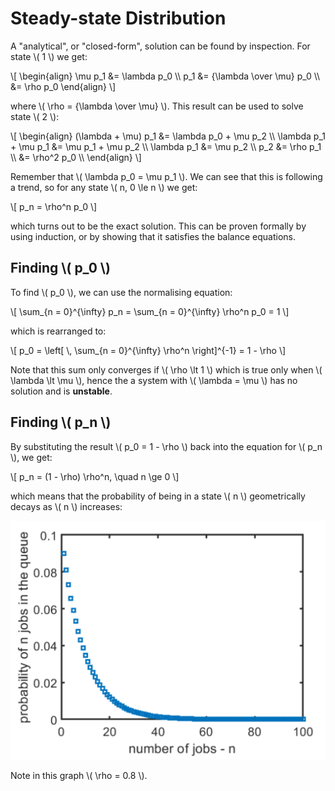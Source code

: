 # Steady-state Distribution

A "analytical", or "closed-form", solution can be found by inspection. For state \\( 1 \\) we get:

\\[
\\begin{align}
\\mu p_1 &= \\lambda p_0 \\\\
p_1 &= {\\lambda \\over \\mu} p_0 \\\\
    &= \\rho p_0
\\end{align}
\\]

where \\( \\rho = {\\lambda \\over \\mu} \\). This result can be used to solve state \\( 2 \\):

\\[
\\begin{align}
(\\lambda + \\mu) p_1 &= \\lambda p_0 + \\mu p_2 \\\\
\\lambda p_1 + \\mu p_1 &= \\mu p_1 + \\mu p_2 \\\\
\\lambda p_1 &= \\mu p_2 \\\\
p_2 &= \\rho p_1 \\\\
    &= \\rho^2 p_0 \\\\
\\end{align}
\\]

Remember that \\( \\lambda p_0 = \\mu p_1 \\). We can see that this is following a trend, so for any state \\( n, 0 \\le n \\) we get:

\\[
p_n = \\rho^n p_0
\\]

which turns out to be the exact solution. This can be proven formally by using induction, or by showing that it satisfies the balance equations.

## Finding \\( p_0 \\)

To find \\( p_0 \\), we can use the normalising equation:

\\[
\\sum_{n = 0}^{\\infty} p_n = \\sum_{n = 0}^{\\infty} \\rho^n p_0 = 1
\\]

which is rearranged to:

\\[
p_0 = \\left[ \\, \\sum_{n = 0}^{\\infty} \\rho^n \\right]^{-1} = 1 - \\rho
\\]

Note that this sum only converges if \\( \\rho \\lt 1 \\) which is true only when \\( \\lambda \\lt \\mu \\), hence the a system with \\( \\lambda = \\mu \\) has no solution and is **unstable**.


## Finding \\( p_n \\)

By substituting the result \\( p_0 = 1 - \\rho \\) back into the equation for \\( p_n \\), we get:

\\[
p_n = (1 - \\rho) \\rho^n, \\quad n \\ge 0
\\]

which means that the probability of being in a state \\( n \\) geometrically decays as \\( n \\) increases:

![](./images/geometric-decay.png)

Note in this graph \\( \\rho = 0.8 \\).
